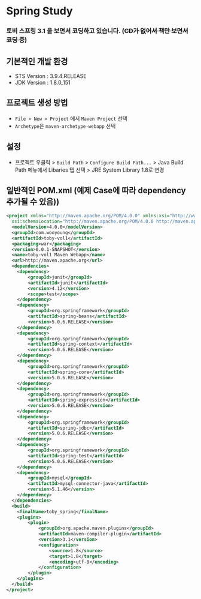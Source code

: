 # Spring Study

### 토비 스프링 3.1 을 보면서 코딩하고 있습니다. (~~CD가 없어서 책만 보면서 코딩 중~~) 

## 기본적인 개발 환경

- STS Version : 3.9.4.RELEASE
- JDK Version : 1.8.0_151

## 프로젝트 생성 방법

- `File > New > Project` 에서 `Maven Project` 선택
- `Archetype`은 `maven-archetype-webapp` 선택

## 설정

- 프로젝트 우클릭 > `Build Path` > `Configure Build Path...` > Java Build Path 메뉴에서 Libaries 탭 선택 > JRE System Library 1.8로 변경

## 일반적인 POM.xml (예제 Case에 따라 dependency 추가될 수 있음))

```xml
<project xmlns="http://maven.apache.org/POM/4.0.0" xmlns:xsi="http://www.w3.org/2001/XMLSchema-instance"
  xsi:schemaLocation="http://maven.apache.org/POM/4.0.0 http://maven.apache.org/maven-v4_0_0.xsd">
  <modelVersion>4.0.0</modelVersion>
  <groupId>com.wooyoung</groupId>
  <artifactId>toby-vol1</artifactId>
  <packaging>war</packaging>
  <version>0.0.1-SNAPSHOT</version>
  <name>toby-vol1 Maven Webapp</name>
  <url>http://maven.apache.org</url>
  <dependencies>
	<dependency>
		<groupId>junit</groupId>
		<artifactId>junit</artifactId>
		<version>4.12</version>
		<scope>test</scope>
	</dependency>
	<dependency>
		<groupId>org.springframework</groupId>
		<artifactId>spring-beans</artifactId>
		<version>5.0.6.RELEASE</version>
	</dependency>
	<dependency>
		<groupId>org.springframework</groupId>
		<artifactId>spring-context</artifactId>
		<version>5.0.6.RELEASE</version>
	</dependency>
	<dependency>
		<groupId>org.springframework</groupId>
		<artifactId>spring-core</artifactId>
		<version>5.0.6.RELEASE</version>
	</dependency>
	<dependency>
		<groupId>org.springframework</groupId>
		<artifactId>spring-expression</artifactId>
		<version>5.0.6.RELEASE</version>
	</dependency>
	<dependency>
		<groupId>org.springframework</groupId>
		<artifactId>spring-jdbc</artifactId>
		<version>5.0.6.RELEASE</version>
	</dependency>
	<dependency>
		<groupId>org.springframework</groupId>
		<artifactId>spring-test</artifactId>
		<version>5.0.6.RELEASE</version>
	</dependency>
	<dependency>
		<groupId>mysql</groupId>
		<artifactId>mysql-connector-java</artifactId>
		<version>5.1.46</version>
	</dependency>
  </dependencies>
  <build>
	<finalName>toby_spring</finalName>
	<plugins>
		<plugin>
			<groupId>org.apache.maven.plugins</groupId>
			<artifactId>maven-compiler-plugin</artifactId>
			<version>3.1</version>
			<configuration>
				<source>1.8</source>
				<target>1.8</target>
				<encoding>utf-8</encoding>
			</configuration>
		</plugin>
	</plugins>
  </build>
</project>

```
